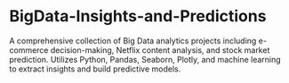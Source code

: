 # BigData-Insights-and-Predictions
A comprehensive collection of Big Data analytics projects including e-commerce decision-making, Netflix content analysis, and stock market prediction. Utilizes Python, Pandas, Seaborn, Plotly, and machine learning to extract insights and build predictive models.
